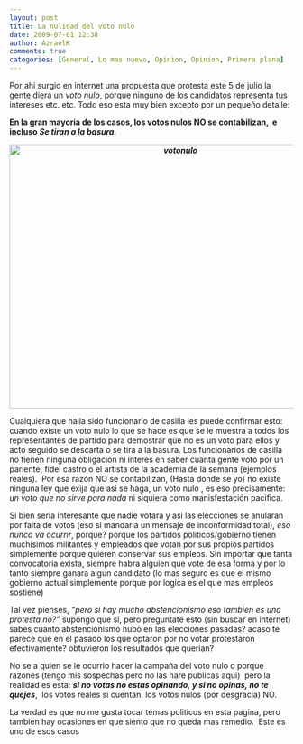 ```yaml
---
layout: post
title: La nulidad del voto nulo
date: 2009-07-01 12:38
author: AzraelK
comments: true
categories: [General, Lo mas nuevo, Opinion, Opinion, Primera plana]
---
```

<p>Por ahi surgio en internet una propuesta que protesta este 5 de julio la gente diera un <em>voto nulo</em>, porque ninguno de los candidatos representa tus intereses etc. etc. Todo eso esta muy bien excepto por un pequeño detalle:</p>
<p><strong>En la gran mayoria de los casos, los votos nulos NO se contabilizan,  e incluso<em> Se tiran a la basura.</em></strong></p>
<p style="text-align:center"><strong><em><img title="votonulo" src="http://www.theultrageeks.com/ug3/../wordpress25/wp-content/themes/mimbo2.2/images/votonulo.jpg" alt="votonulo" width="591" height="467"><br />
</em></strong></p>
<p>Cualquiera que halla sido funcionario de casilla les puede confirmar esto: cuando existe un voto nulo lo que se hace es que se le muestra a todos los representantes de partido para demostrar que no es un voto para ellos y acto seguido se descarta o se tira a la basura. Los funcionarios de casilla no tienen ninguna obligación ni interes en saber cuanta gente voto por un pariente, fidel castro o el artista de la academia de la semana (ejemplos reales).  Por esa razón NO se contabilizan, (Hasta donde se yo) no existe ninguna ley que exija que asi se haga, un voto nulo , es eso precisamente: <em>un voto que no sirve para nada </em>ni siquiera como manisfestación pacifica.</p>
<p>Si bien seria interesante que nadie votara y asi las elecciones se anularan por falta de votos (eso si mandaria un mensaje de inconformidad total), <em>eso nunca va ocurrir</em>, porque? porque los partidos politicos/gobierno tienen muchisimos militantes y empleados que votan por sus propios partidos simplemente porque quieren conservar sus empleos. Sin importar que tanta convocatoria exista, siempre habra alguien que vote de esa forma y por lo tanto siempre ganara algun candidato (lo mas seguro es que el mismo gobierno actual simplemente porque por logica es el que mas empleos sostiene)</p>
<p>Tal vez pienses,<em> “pero si hay mucho abstencionismo eso tambien es una protesta no?”</em> supongo que si, pero preguntate esto (sin buscar en internet) sabes cuanto abstencionismo hubo en las elecciones pasadas? acaso te parece que en el pasado los que optaron por no votar protestaron efectivamente? obtuvieron los resultados que querian?</p>
<p>No se a quien se le ocurrio hacer la campaña del voto nulo o porque razones (tengo mis sospechas pero no las hare publicas aqui)  pero la realidad es esta: <strong><em>si no votas no estas opinando, y si no opinas, no te quejes</em></strong>,  los votos reales si cuentan. los votos nulos (por desgracia) NO.</p>
<p>La verdad es que no me gusta tocar temas politicos en esta pagina, pero tambien hay ocasiones en que siento que no queda mas remedio.  Este es uno de esos casos</p>

